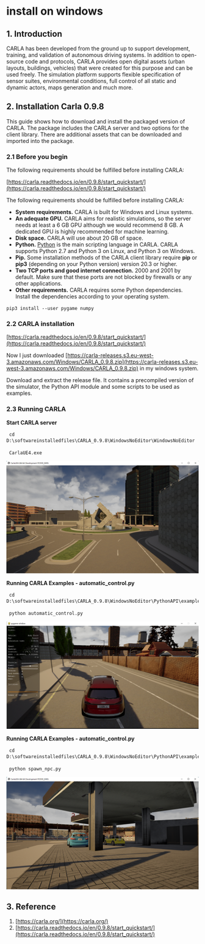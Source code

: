 # install on windows

## 1. Introduction

CARLA has been developed from the ground up to support development, training, and validation of autonomous driving systems. In addition to open-source code and protocols, CARLA provides open digital assets (urban layouts, buildings, vehicles) that were created for this purpose and can be used freely. The simulation platform supports flexible specification of sensor suites, environmental conditions, full control of all static and dynamic actors, maps generation and much more.

## 2. Installation Carla 0.9.8

This guide shows how to download and install the packaged version of CARLA. The package includes the CARLA server and two options for the client library. There are additional assets that can be downloaded and imported into the package.

### 2.1 Before you begin

The following requirements should be fulfilled before installing CARLA:

[https://carla.readthedocs.io/en/0.9.8/start_quickstart/](https://carla.readthedocs.io/en/0.9.8/start_quickstart/)

The following requirements should be fulfilled before installing CARLA:

- **System requirements.** CARLA is built for Windows and Linux systems.
- **An adequate GPU.** CARLA aims for realistic simulations, so the server needs at least a 6 GB GPU although we would recommend 8 GB. A dedicated GPU is highly recommended for machine learning.
- **Disk space.** CARLA will use about 20 GB of space.
- **Python.** [Python](https://carla.readthedocs.io/en/latest/start_quickstart/(https://www.python.org/downloads/)) is the main scripting language in CARLA. CARLA supports Python 2.7 and Python 3 on Linux, and Python 3 on Windows.
- **Pip.** Some installation methods of the CARLA client library require **pip** or **pip3** (depending on your Python version) version 20.3 or higher.
- **Two TCP ports and good internet connection.** 2000 and 2001 by default. Make sure that these ports are not blocked by firewalls or any other applications.
- **Other requirements.** CARLA requires some Python dependencies. Install the dependencies according to your operating system.

```
pip3 install --user pygame numpy
```

### 2.2 CARLA installation

[https://carla.readthedocs.io/en/0.9.8/start_quickstart/](https://carla.readthedocs.io/en/0.9.8/start_quickstart/)

Now I just downloaded [https://carla-releases.s3.eu-west-3.amazonaws.com/Windows/CARLA_0.9.8.zip](https://carla-releases.s3.eu-west-3.amazonaws.com/Windows/CARLA_0.9.8.zip) in my windows system. 

Download and extract the release file. It contains a precompiled version of the simulator, the Python API module and some scripts to be used as examples.

### 2.3 Running CARLA

**Start CARLA server**

```
 cd D:\softwareinstalledfiles\CARLA_0.9.8\WindowsNoEditor\WindowsNoEditor
 
 CarlaUE4.exe
```

![](images/2022-08-16_104233.png)

**Running CARLA Examples - automatic_control.py**

```
 cd D:\softwareinstalledfiles\CARLA_0.9.8\WindowsNoEditor\PythonAPI\examples

 python automatic_control.py
```

![](images/2022-08-16_104528.png)

**Running CARLA Examples - automatic_control.py**

```
 cd D:\softwareinstalledfiles\CARLA_0.9.8\WindowsNoEditor\PythonAPI\examples

 python spawn_npc.py
```

![](images/2022-08-16_112211.png)

## 3. Reference

1. [https://carla.org/](https://carla.org/)
2. [https://carla.readthedocs.io/en/0.9.8/start_quickstart/](https://carla.readthedocs.io/en/0.9.8/start_quickstart/)
